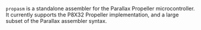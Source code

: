 `propasm` is a standalone assembler for the Parallax Propeller microcontroller.
It currently supports the P8X32 Propeller implementation, and a large subset of
the Parallax assembler syntax.
